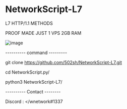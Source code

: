 # NetworkScript-L7

L7 HTTP/1.1 METHODS 

PROOF MADE JUST 1 VPS 2GB RAM 

![image](https://github.com/502sh/NetworkScript-L7/assets/121850416/fdd42246-bda8-4143-bb3f-640045c4612a)

---------- command ---------

git clone https://github.com/502sh/NetworkScript-L7.git

cd NetworkScript.py/

python3 NetworkScript-L7/

---------- Contact --------

Discord : </wnetwork#1337
